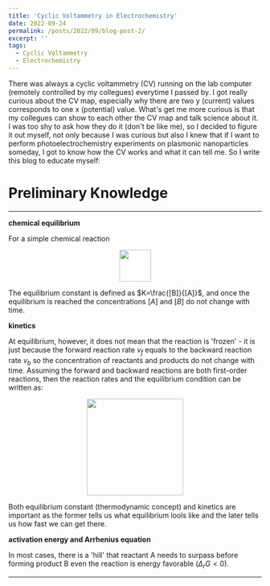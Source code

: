 ```yaml
---
title: 'Cyclic Voltammetry in Electrochemistry'
date: 2022-09-24
permalink: /posts/2022/09/blog-post-2/
excerpt: ''
tags:
  - Cyclic Voltammetry
  - Electrochemistry
---
```


There was always a cyclic voltammetry (CV) running on the lab computer (remotely controlled by my collegues) everytime I passed by. I got really curious about the CV map, especially why there are two y (current) values corresponds to one x (potential) value. What's get me more curious is that my collegues can show to each other the CV map and talk science about it. I was too shy to ask how they do it (don't be like me), so I decided to figure it out myself, not only because I was curious but also I knew that if I want to perform photoelectrochemistry experiments on plasmonic nanoparticles someday, I got to know how the CV works and what it can tell me. So I write this blog to educate myself:


Preliminary Knowledge
======

***
**chemical equilibrium**

For a simple chemical reaction
<p align="center">
<img src="http://ShengxiangWuPlasmonic.github.io/images/Blog_3_Fig_1.jpg" width="63">
</p>  

The equilibrium constant is defined as $K=\frac{[B]}{[A]}$, and once the equilibrium is reached the concentrations $[A]$ and $[B]$ do not change with time.

**kinetics**

At equilibrium, however, it does not mean that the reaction is 'frozen' - it is just because the forward reaction rate $v_f$ equals to the backward reaction rate $v_b$ so the concentration of reactants and products do not change with time. Assuming the forward and backward reactions are both first-order reactions, then the reaction rates and the equilibrium condition can be written as:
<p align="center">
<img src="http://ShengxiangWuPlasmonic.github.io/images/Blog_3_Fig_2.jpg" width="192">
</p>

Both equilibrium constant (thermodynamic concept) and kinetics are important as the former tells us what equilibrium lools like and the later tells us how fast we can get there.

**activation energy and Arrhenius equation** 

In most cases, there is a 'hill' that reactant A needs to surpass before forming product B even the reaction is energy favorable $(\Delta_rG<0)$.
***
